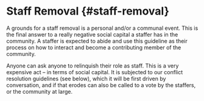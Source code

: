 # Staff Removal {#staff-removal}

A grounds for a staff removal is a personal and/or a communal event. This is the final answer to  a really negative social capital a staffer has in the community. A staffer is expected to abide and use this guideline as their process on how to interact and become a contributing member of the community.

Anyone can ask anyone to relinquish their role as staff. This is a very expensive act – in terms of social capital. It is subjected to our conflict resolution guidelines (see below), which it will be first driven by conversation, and if that erodes can also be called to a vote by the staffers, or the community at large.